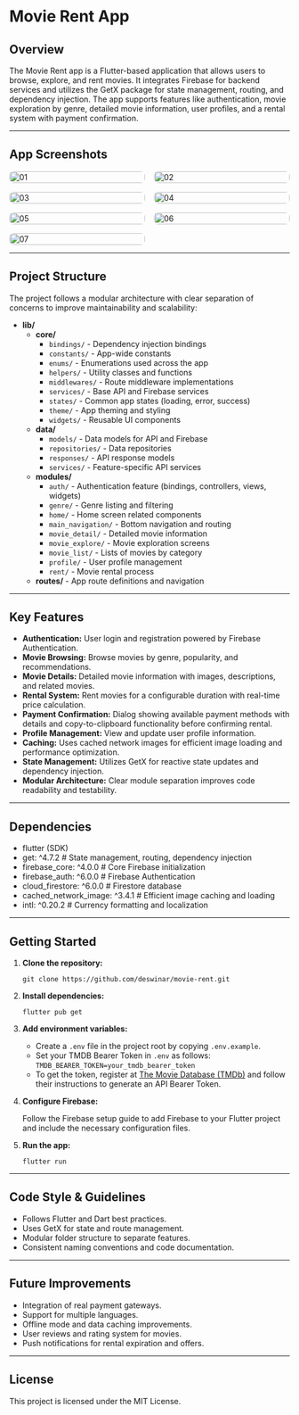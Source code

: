 # Movie Rent App

## Overview

The Movie Rent app is a Flutter-based application that allows users to browse, explore, and rent movies. It integrates Firebase for backend services and utilizes the GetX package for state management, routing, and dependency injection. The app supports features like authentication, movie exploration by genre, detailed movie information, user profiles, and a rental system with payment confirmation.

---

## App Screenshots

<div style="display: grid; grid-template-columns: repeat(auto-fit, minmax(200px, 1fr)); gap: 16px;">

  <img src="https://github.com/user-attachments/assets/f20bbac3-a55a-4b71-a095-7977b4a965ac" alt="01" style="width: 100%; height: auto; border-radius: 8px;" />
  
  <img src="https://github.com/user-attachments/assets/e8ff494e-5b63-49aa-9c1e-dce301d252d6" alt="02" style="width: 100%; height: auto; border-radius: 8px;" />
  
  <img src="https://github.com/user-attachments/assets/97f464ef-c247-4b0c-9460-67ab0c1226fd" alt="03" style="width: 100%; height: auto; border-radius: 8px;" />
  
  <img src="https://github.com/user-attachments/assets/b12168a4-2f02-4226-bf87-ac87487236c6" alt="04" style="width: 100%; height: auto; border-radius: 8px;" />
  
  <img src="https://github.com/user-attachments/assets/42a5a7d6-7391-48ef-a94e-8ffe1e1b5874" alt="05" style="width: 100%; height: auto; border-radius: 8px;" />
  
  <img src="https://github.com/user-attachments/assets/7ddbf639-af06-407b-8a96-d2fec55090c4" alt="06" style="width: 100%; height: auto; border-radius: 8px;" />
  
  <img src="https://github.com/user-attachments/assets/364df88c-ad5d-4ff6-a921-a3a4e8ff6ff0" alt="07" style="width: 100%; height: auto; border-radius: 8px;" />

</div>

---

## Project Structure

The project follows a modular architecture with clear separation of concerns to improve maintainability and scalability:

- **lib/**
  - **core/**
    - `bindings/` - Dependency injection bindings
    - `constants/` - App-wide constants
    - `enums/` - Enumerations used across the app
    - `helpers/` - Utility classes and functions
    - `middlewares/` - Route middleware implementations
    - `services/` - Base API and Firebase services
    - `states/` - Common app states (loading, error, success)
    - `theme/` - App theming and styling
    - `widgets/` - Reusable UI components
  - **data/**
    - `models/` - Data models for API and Firebase
    - `repositories/` - Data repositories
    - `responses/` - API response models
    - `services/` - Feature-specific API services
  - **modules/**
    - `auth/` - Authentication feature (bindings, controllers, views, widgets)
    - `genre/` - Genre listing and filtering
    - `home/` - Home screen related components
    - `main_navigation/` - Bottom navigation and routing
    - `movie_detail/` - Detailed movie information
    - `movie_explore/` - Movie exploration screens
    - `movie_list/` - Lists of movies by category
    - `profile/` - User profile management
    - `rent/` - Movie rental process
  - **routes/** - App route definitions and navigation

---

## Key Features

- **Authentication:** User login and registration powered by Firebase Authentication.
- **Movie Browsing:** Browse movies by genre, popularity, and recommendations.
- **Movie Details:** Detailed movie information with images, descriptions, and related movies.
- **Rental System:** Rent movies for a configurable duration with real-time price calculation.
- **Payment Confirmation:** Dialog showing available payment methods with details and copy-to-clipboard functionality before confirming rental.
- **Profile Management:** View and update user profile information.
- **Caching:** Uses cached network images for efficient image loading and performance optimization.
- **State Management:** Utilizes GetX for reactive state updates and dependency injection.
- **Modular Architecture:** Clear module separation improves code readability and testability.

---

## Dependencies

- flutter (SDK)
- get: ^4.7.2               # State management, routing, dependency injection
- firebase_core: ^4.0.0     # Core Firebase initialization
- firebase_auth: ^6.0.0     # Firebase Authentication
- cloud_firestore: ^6.0.0   # Firestore database
- cached_network_image: ^3.4.1  # Efficient image caching and loading
- intl: ^0.20.2             # Currency formatting and localization

---

## Getting Started

1. **Clone the repository:**

    `git clone https://github.com/deswinar/movie-rent.git`

2. **Install dependencies:**

    `flutter pub get`

3. **Add environment variables:**

    - Create a `.env` file in the project root by copying `.env.example`.
    - Set your TMDB Bearer Token in `.env` as follows:
      `TMDB_BEARER_TOKEN=your_tmdb_bearer_token`
    - To get the token, register at [The Movie Database (TMDb)](https://www.themoviedb.org/) and follow their instructions to generate an API Bearer Token.

4. **Configure Firebase:**

    Follow the Firebase setup guide to add Firebase to your Flutter project and include the necessary configuration files.

5. **Run the app:**

    `flutter run`

---

## Code Style & Guidelines

- Follows Flutter and Dart best practices.
- Uses GetX for state and route management.
- Modular folder structure to separate features.
- Consistent naming conventions and code documentation.

---

## Future Improvements

- Integration of real payment gateways.
- Support for multiple languages.
- Offline mode and data caching improvements.
- User reviews and rating system for movies.
- Push notifications for rental expiration and offers.

---

## License

This project is licensed under the MIT License.



